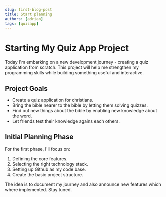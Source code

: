 ```yaml
---
slug: first-blog-post
title: Start planning 
authors: [adrian]
tags: [quizapp]
---
```


# Starting My Quiz App Project

Today I'm embarking on a new development journey - creating a quiz application from scratch. This project will help me strengthen my programming skills while building something useful and interactive.

<!-- truncate -->

## Project Goals
- Create a quiz application for christians.
- Bring the bible nearer to the bible by letting them solving quizzes.
- Find out new things about the bible by enabling new knowledge about the word.
- Let friends test their knowledge agains each others.

## Initial Planning Phase

For the first phase, I'll focus on:

1. Defining the core features.
2. Selecting the right technology stack.
3. Setting up Github as my code base.
4. Create the basic project structure.

The idea is to document my journey and also announce new features which where implemented.
Stay tuned.